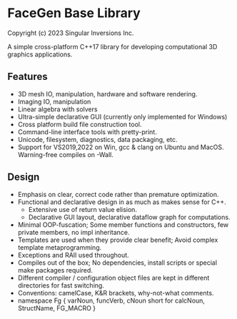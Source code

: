# FaceGen Base Library

Copyright (c) 2023 Singular Inversions Inc.

A simple cross-platform C++17 library for developing computational 3D graphics applications.

## Features

* 3D mesh IO, manipulation, hardware and software rendering.
* Imaging IO, manipulation
* Linear algebra with solvers
* Ultra-simple declarative GUI (currently only implemented for Windows)
* Cross platform build file construction tool.
* Command-line interface tools with pretty-print.
* Unicode, filesystem, diagnostics, data packaging, etc.
* Support for VS2019,2022 on Win, gcc & clang on Ubuntu and MacOS. Warning-free compiles on -Wall.

## Design

* Emphasis on clear, correct code rather than premature optimization.
* Functional and declarative design in as much as makes sense for C++.
  * Extensive use of return value elision.
  * Declarative GUI layout, declarative dataflow graph for computations.
* Minimal OOP-fuscation; Some member functions and constructors, few private members, no impl inheritance.
* Templates are used when they provide clear benefit; Avoid complex template metaprogramming.
* Exceptions and RAII used throughout.
* Compiles out of the box; No dependencies, install scripts or special make packages required.
* Different compiler / configuration object files are kept in different directories for fast switching.
* Conventions: camelCase, K&R brackets, why-not-what comments.
* namespace Fg { varNoun, funcVerb, cNoun short for calcNoun, StructName, FG_MACRO }

